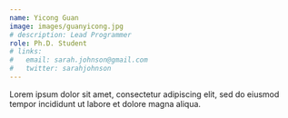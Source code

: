 ```yaml
---
name: Yicong Guan
image: images/guanyicong.jpg
# description: Lead Programmer
role: Ph.D. Student
# links:
#   email: sarah.johnson@gmail.com
#   twitter: sarahjohnson
---
```


Lorem ipsum dolor sit amet, consectetur adipiscing elit, sed do eiusmod tempor incididunt ut labore et dolore magna aliqua.
